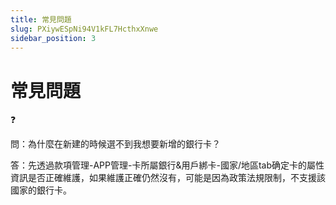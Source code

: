 ```yaml
---
title: 常見問題
slug: PXiywESpNi94V1kFL7HcthxXnwe
sidebar_position: 3
---
```



# 常見問題

<div class="callout callout-bg-2 callout-border-2">
<div class='callout-emoji'>❓</div>
<p>問：為什麼在新建的時候選不到我想要新增的銀行卡？</p>
</div>

答：先透過款項管理-APP管理-卡所屬銀行&用戶綁卡-國家/地區tab确定卡的屬性資訊是否正確維護，如果維護正確仍然沒有，可能是因為政策法規限制，不支援該國家的銀行卡。

